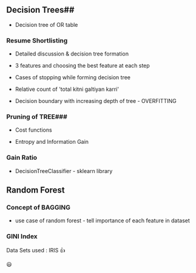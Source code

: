 ## Decision Trees##

* Decision tree of OR table

### Resume Shortlisting ###
* Detailed discussion & decision tree formation
* 3 features and choosing the best feature at each step

* Cases of stopping while forming decision tree
* Relative count of 'total kitni galtiyan karri'
* Decision boundary with increasing depth of tree - OVERFITTING

### Pruning of TREE###
* Cost functions

* Entropy and Information Gain

### Gain Ratio ###

* DecisionTreeClassifier - sklearn library

## Random Forest ##

### Concept of BAGGING ###

* use case of random forest - tell importance of each feature in dataset

### GINI Index ###

Data Sets used : IRIS :+1: 

:smiley: